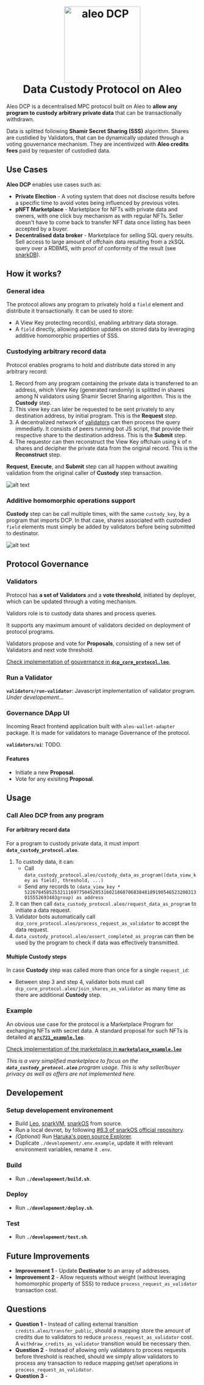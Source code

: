 <h1 align="center">
    <picture>
        <source media="(prefers-color-scheme: dark)" srcset="./media/aleo-dcp-dark-logo.png" width="200">
        <source media="(prefers-color-scheme: light)" srcset="./media/aleo-dcp-logo.png" width="200">
        <img alt="aleo DCP" src="./media/aleo-dcp-logo.png" width="200">
    </picture><br/>
    <b>
    Data Custody Protocol on Aleo
    </b>
</h1>

Aleo DCP is a decentralised MPC protocol built on Aleo to **allow any program to custody arbitrary private data** that can be transactionally withdrawn.

Data is splitted following **Shamir Secret Sharing (SSS)** algorithm. Shares are custidied by Validators, that can be dynamically updated through a voting gouvernance mechanism. They are incentivized with **Aleo credits fees** paid by requester of custodied data.

## Use Cases

**Aleo DCP** enables use cases such as:

- **Private Election** - A voting system that does not disclose results before a specific time to avoid votes being influenced by previous votes.
- **pNFT Marketplace** - Marketplace for NFTs with private data and owners, with one click buy mechanism as with regular NFTs. Seller doesn't have to come back to transfer NFT data once listing has been accepted by a buyer.
- **Decentralised data broker** - Marketplace for selling SQL query results. Sell access to large amount of offchain data resulting from a zkSQL query over a RDBMS, with proof of conformity of the result (see [snarkDB](https://snarkdb.com)).

## How it works?

### General idea

The protocol allows any program to privately hold a `field` element and distribute it transactionally. It can be used to store:

- A View Key protecting record(s), enabling arbitrary data storage.
- A `field` directly, allowing addition updates on stored data by leveraging additive homomorphic properties of SSS.

### Custodying arbitrary record data

Protocol enables programs to hold and distribute data stored in any arbitrary record:

1. Record from any program containing the private data is transferred to an address, which View Key (generated randomly) is splitted in shares among N validators using Shamir Secret Sharing algorithm. This is the **Custody** step.
2. This view key can later be requested to be sent privately to any destination address, by initial program. This is the **Request** step.
3. A decentralized network of [validators](#validators) can then process the query immediatly. It consists of peers running bot JS script, that provide their respective share to the destination address. This is the **Submit** step.
4. The requestor can then reconstruct the View Key offchain using k of n shares and decipher the private data from the original record. This is the **Reconstruct** step.

**Request**, **Execute**, and **Submit** step can all happen without awaiting validation from the original caller of **Custody** step transaction.

![alt text](./media/aleo-dcp-schema.png)

### Additive homomorphic operations support

**Custody** step can be call multiple times, with the same `custody_key`, by a program that imports DCP. In that case, shares associated with custodied `field` elements must simply be added by validators before being submitted to destinator.

![alt text](./media/aleo-dcp-schema-homomorphic.png)

## Protocol Governance

### Validators

Protocol has **a set of Validators** and a **vote threshold**, initiated by deployer, which can be updated through a voting mechanism.

Validors role is to custody data shares and process queries.

It supports any maximum amount of validators decided on deployment of protocol programs.

Validators propose and vote for **Proposals**, consisting of a new set of Validators and next vote threshold.

[Check implementation of gouvernance in **`dcp_core_protocol.leo`**.](programs/dcp_core_protocol/src/main.leo)

### Run a Validator

**`validators/run-validator`**: Javascript implementation of validator program.
*Under developement...*

### Governance DApp UI

Incoming React frontend application built with `aleo-wallet-adapter` package. It is made for validators to manage Governance of the protocol.

**`validators/ui`**: TODO.

#### Features

- Initiate a new **Proposal**.
- Vote for any exisiting **Proposal**.

## Usage

### Call Aleo DCP from any program

#### For arbitrary record data

For a program to custody private data, it must import **`data_custody_protocol.aleo`**.

1. To custody data, it can:
    - Call `data_custody_protocol.aleo/custody_data_as_program((data_view_key as field), threshold, ...)`
    - Send any records to `(data_view_key * 522678458525321116977504528531602186870683848189190546523208313015552693483group) as address`
2. It can then call `data_custody_protocol.aleo/request_data_as_program` to initiate a data request.
3. Validator bots automatically call `dcp_core_protocol.aleo/process_request_as_validator` to accept the data request.
4. `data_custody_protocol.aleo/assert_completed_as_program` can then be used by the program to check if data was effectively transmitted.

#### Multiple Custody steps

In case **Custody** step was called more than once for a single `request_id`:

- Between step 3 and step 4, validator bots must call `dcp_core_protocol.aleo/join_shares_as_validator` as many time as there are additional **Custody** step.

### Example

An obvious use case for the protocol is a Marketplace Program for exchanging NFTs with secret data. A standard proposal for such NFTs is detailed at [**`arc721_example.leo`**](/examples/nft_marketplace/programs/arc721_example/src/main.leo).

[Check implementation of the marketplace in **`marketplace_example.leo`**](/examples/nft_marketplace/programs/marketplace_example/src/main.leo)

*This is a very simplified marketplace to focus on the **`data_custody_protocol.aleo`** program usage. This is why seller/buyer privacy as well as offers are not implemented here.*

## Developement

### Setup developement environement

- Build [Leo](https://github.com/ProvableHQ/leo), [snarkVM](https://github.com/AleoNet/snarkVM), [snarkOS](https://github.com/AleoNet/snarkOS) from source.
- Run a local devnet, by following [#6.3 of snarkOS official repository](https://github.com/AleoNet/snarkOS?tab=readme-ov-file#633-view-a-local-devnet).
- *(Optional)* Run [Haruka's open source Explorer](https://github.com/HarukaMa/aleo-explorer).
- Duplicate `./developement/.env.example`, update it with relevant environment variables, rename it `.env`.

### Build

- Run **`./developement/build.sh`**.

### Deploy

- Run **`./developement/deploy.sh`**.

### Test

- Run **`./developement/test.sh`**.

## Future Improvements

- **Improvement 1** - Update **Destinator** to an array of addresses.
- **Improvement 2** - Allow requests without weight (without leveraging homomorphic property of SSS) to reduce  `process_request_as_validator` transaction cost.

## Questions

- **Question 1** - Instead of calling external transition `credits.aleo/transfer_public`, should a mapping store the amount of credits due to validators to reduce `process_request_as_validator` cost. A `withdraw_credits_as_validator` transition would be necessary then.
- **Question 2** - Instead of allowing only validators to process requests before threshold is reached, should we simply allow validators to process any transaction to reduce mapping get/set operations in `process_request_as_validator`.
- **Question 3** -
